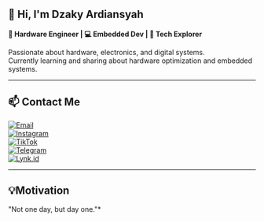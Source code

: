 ## 👋 Hi, I'm Dzaky Ardiansyah

**🔧 Hardware Engineer | 💻 Embedded Dev | 🧠 Tech Explorer**

Passionate about hardware, electronics, and digital systems.  
Currently learning and sharing about hardware optimization and embedded systems.

---

## 📫 Contact Me  

[![Email](https://img.shields.io/badge/Email-Dzakyy%20Ardiansyahh-red?style=flat-square&logo=gmail)](mailto:dzakyyardiansyahh@gmail.com)  
[![Instagram](https://img.shields.io/badge/Instagram-@Lahjaki-pink?style=flat-square&logo=instagram)](https://instagram.com/lahjaki)  
[![TikTok](https://img.shields.io/badge/TikTok-@Lahjaki-black?style=flat-square&logo=tiktok)](https://tiktok.com/@lahjaki)  
[![Telegram](https://img.shields.io/badge/Telegram-@Lahkokjaki-blue?style=flat-square&logo=telegram)](https://t.me/Lahkokjaki)  
[![Lynk.id](https://img.shields.io/badge/Lynk.id-Profile-green?style=flat-square&logo=linktree)](https://lynk.id/de-zakii)
  
---

## 💡Motivation
"Not one day, but day one."*
